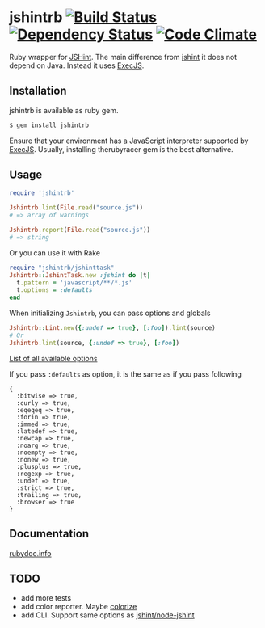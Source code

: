 # jshintrb [![Build Status](https://secure.travis-ci.org/stereobooster/jshintrb.png?branch=master)](http://travis-ci.org/stereobooster/jshintrb) [![Dependency Status](https://gemnasium.com/stereobooster/jshintrb.png)](https://gemnasium.com/stereobooster/jshintrb) [![Code Climate](https://codeclimate.com/badge.png)](https://codeclimate.com/github/stereobooster/jshintrb)

Ruby wrapper for [JSHint](https://github.com/jshint/jshint/). The main difference from [jshint](https://github.com/liquid/jshint_on_rails) it does not depend on Java. Instead it uses [ExecJS](https://github.com/sstephenson/execjs).

## Installation

jshintrb is available as ruby gem.
```bash
$ gem install jshintrb
```
Ensure that your environment has a JavaScript interpreter supported by [ExecJS](https://github.com/sstephenson/execjs). Usually, installing therubyracer gem is the best alternative.

## Usage

```ruby
require 'jshintrb'

Jshintrb.lint(File.read("source.js"))
# => array of warnings

Jshintrb.report(File.read("source.js"))
# => string
```

Or you can use it with Rake

```ruby
require "jshintrb/jshinttask"
Jshintrb::JshintTask.new :jshint do |t|
  t.pattern = 'javascript/**/*.js'
  t.options = :defaults
end
```

When initializing `Jshintrb`, you can pass options and globals

```ruby
Jshintrb::Lint.new({:undef => true}, [:foo]).lint(source)
# Or
Jshintrb.lint(source, {:undef => true}, [:foo])
```

[List of all available options](http://www.jshint.com/options/)

If you pass `:defaults` as option, it is the same as if you pass following

```
{
  :bitwise => true,
  :curly => true,
  :eqeqeq => true,
  :forin => true,
  :immed => true,
  :latedef => true,
  :newcap => true,
  :noarg => true,
  :noempty => true,
  :nonew => true,
  :plusplus => true,
  :regexp => true,
  :undef => true,
  :strict => true,
  :trailing => true,
  :browser => true
}
```

## Documentation

[rubydoc.info](http://rubydoc.info/find/gems?q=jshintrb)

## TODO

 - add more tests
 - add color reporter. Maybe [colorize](https://github.com/fazibear/colorize)
 - add CLI. Support same options as [jshint/node-jshint](https://github.com/jshint/node-jshint/blob/master/lib/cli.js) 
